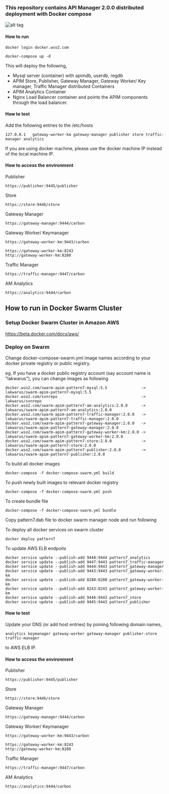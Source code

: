 ### This repository contains API Manager 2.0.0 distributed deployment with Docker compose

![alt tag](https://github.com/wso2/docker-apim/blob/master/docker-compose/patterns/design/am-2.0-pattern-7.png)

#### How to run

```docker login docker.wso2.com ```

```docker-compose up -d```

This will deploy the following,

* Mysql server (container) with apimdb, userdb, regdb
* APIM Store, Publisher, Gateway Manager, Gateway Worker/ Key manager, Traffic Manager distributed Containers
* APIM Analytics Container
* Nginx Load Balancer container and points the APIM components through the load balancer.


#### How to test

Add the following entries to the /etc/hosts
```
127.0.0.1	gateway-worker-km gateway-manager publisher store traffic-manager analytics
```
If you are using docker machine, please use the docker machine IP instead of the local machine IP.

#### How to access the environment

Publisher
```
https://publisher:9445/publisher
```

Store
```
https://store:9446/store
```

Gateway Manager
```
https://gateway-manager:9444/carbon
```

Gateway Worker/ Keymanager
```
https://gateway-worker-km:9443/carbon

https://gateway-worker-km:8243
http://gateway-worker-km:8280
```

Traffic Manager
```
https://traffic-manager:9447/carbon
```

AM Analytics
```
https://analytics:9444/carbon
```


## How to run in Docker Swarm Cluster

### Setup Docker Swarm Cluster in Amazon AWS

https://beta.docker.com/docs/aws/

### Deploy on Swarm

Change docker-compose-swarm.yml image names according to your docker private registry or public registry.

eg. If you have a docker public registry account (say account name is "lakwarus"), you can change images as following

```
docker.wso2.com/swarm-apim-pattern7-mysql:5.5				-> lakwarus/swarm-apim-pattern7-mysql:5.5
docker.wso2.com/svnrepo										-> lakwarus/svnrepo
docker.wso2.com/swarm-apim-pattern7-am-analytics:2.0.0		-> lakwarus/swarm-apim-pattern7-am-analytics:2.0.0
docker.wso2.com/swarm-apim-pattern7-traffic-manager:2.0.0	-> lakwarus/swarm-apim-pattern7-traffic-manager:2.0.0
docker.wso2.com/swarm-apim-pattern7-gateway-manager:2.0.0	-> lakwarus/swarm-apim-pattern7-gateway-manager:2.0.0
docker.wso2.com/swarm-apim-pattern7-gateway-worker-km:2.0.0	-> lakwarus/swarm-apim-pattern7-gateway-worker-km:2.0.0
docker.wso2.com/swarm-apim-pattern7-store:2.0.0				-> lakwarus/swarm-apim-pattern7-store:2.0.0
docker.wso2.com/swarm-apim-pattern7-publisher:2.0.0			-> lakwarus/swarm-apim-pattern7-publisher:2.0.0

```
To build all docker images
```
docker-compose -f docker-compose-swarm.yml build
```

To push newly built images to relevant docker registry
```
docker-compose -f docker-compose-swarm.yml push
```

To create bundle file
```
docker-compose -f docker-compose-swarm.yml bundle
```

Copy pattern7.dab file to docker swarm manager node and run following

To deploy all docker services on swarm cluster
```
docker deploy pattern7
```
To update AWS ELB endpoits
```
docker service update --publish-add 9448:9444 pattern7_analytics
docker service update --publish-add 9447:9443 pattern7_traffic-manager
docker service update --publish-add 9444:9443 pattern7_gateway-manager
docker service update --publish-add 9443:9443 pattern7_gateway-worker-km
docker service update --publish-add 8280:8280 pattern7_gateway-worker-km
docker service update --publish-add 8243:8243 pattern7_gateway-worker-km
docker service update --publish-add 9446:9443 pattern7_store
docker service update --publish-add 9445:9443 pattern7_publisher
```
#### How to test

Update your DNS (or add host entries) by poining following domain names,
```
analytics keymanager gateway-worker gateway-manager publisher-store traffic-manager
```
to AWS ELB IP.  

#### How to access the environment

Publisher
```
https://publisher:9445/publisher
```

Store
```
https://store:9446/store
```

Gateway Manager
```
https://gateway-manager:9444/carbon
```

Gateway Worker/ Keymanager
```
https://gateway-worker-km:9443/carbon

https://gateway-worker-km:8243
http://gateway-worker-km:8280
```

Traffic Manager
```
https://traffic-manager:9447/carbon
```

AM Analytics
```
https://analytics:9444/carbon
```
